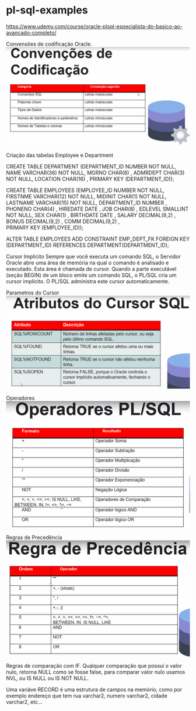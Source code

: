 # pl-sql-examples

https://www.udemy.com/course/oracle-plsql-especialista-do-basico-ao-avancado-completo/

Convensões de codificação Oracle.
![](/img/ConvensoesDeCodificacaoOracle.png)


Criação das tabelas Employee e Department

CREATE TABLE DEPARTMENT
      (DEPARTMENT_ID    NUMBER           NOT NULL,
       NAME             VARCHAR(36)      NOT NULL,
       MGRNO            CHAR(6)                  ,
       ADMRDEPT         CHAR(3)          NOT NULL, 
       LOCATION         CHAR(16)                 ,
       PRIMARY KEY (DEPARTMENT_ID));

CREATE TABLE EMPLOYEES
      (EMPLOYEE_ID      NUMBER          NOT NULL,
       FIRSTNME         VARCHAR(12)     NOT NULL,
       MIDINIT          CHAR(1)         NOT NULL,
       LASTNAME         VARCHAR(15)     NOT NULL,
       DEPARTMENT_ID    NUMBER                  ,
       PHONENO          CHAR(4)                 ,
       HIREDATE         DATE                    ,
       JOB              CHAR(8)                 ,
       EDLEVEL          SMALLINT        NOT NULL,
       SEX              CHAR(1)                 ,
       BIRTHDATE        DATE                    ,
       SALARY           DECIMAL(9,2)            ,
       BONUS            DECIMAL(9,2)            ,
       COMM             DECIMAL(9,2)            ,      
       PRIMARY KEY (EMPLOYEE_ID));

ALTER TABLE EMPLOYEES 
ADD CONSTRAINT EMP_DEPT_FK
FOREIGN KEY (DEPARTMENT_ID)
REFERENCES DEPARTMENT(DEPARTMENT_ID);


Cursor Implícito
Sempre que você executa um comando SQL, o Servidor Oracle abre uma área de memória na qual o comando é analisado e executado. Esta área é chamada de cursor.
Quando a parte executável (seção BEGIN) de um bloco emite um comando SQL, o PL/SQL cria um cursor implícito. O PL/SQL administra este cursor automaticamente.

Parametros do Cursor
![](/img/AtributosDoCursor.png)

Operadores
![](/img/Operadores.png)

Regras de Precedência
![](/img/RegraDePrecedencia.png)

Regras de comparação com IF.
Qualquer comparação que possui o valor nulo, retorna NULL como se fosse false, para comparar valor nulo usamos NVL, ou IS NULL ou IS NOT NULL.

Uma variáve RECORD é uma estrutura de campos na memório, como por exemplo endereço que tem rua varchar2, numero varchar2, cidade varchar2, etc...